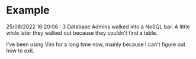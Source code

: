 # Example

<!-- replace-with-date starts -->
25/08/2022 16:20:06 : 3 Database Admins walked into a NoSQL bar. A little while later they walked out because they couldn't find a table.
<!-- replace-with-date ends -->

<!-- replace-with-joke starts -->
I've been using Vim for a long time now, mainly because I can't figure out how to exit.
<!-- replace-with-joke ends -->